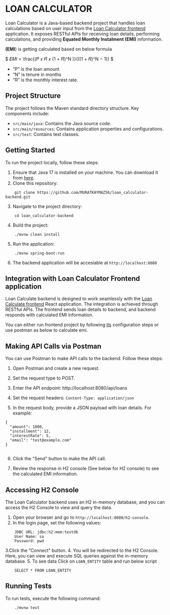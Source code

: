 # LOAN CALCULATOR
Loan Calculator  is a Java-based backend project that handles loan calculations based on user input from the [Loan Calculator  frontend](https://github.com/MURATKAYMAZ56/loan_calculator-frontend) application. It exposes RESTful APIs for receiving loan details, performing calculations, and providing **Equated Monthly Instalment (EMI)** information.

**(EMI**) is getting calculated based on  below formula

$`
                𝐸𝑀𝐼 = \frac{(𝑃 𝑥 𝑅 𝑥 (1 + 𝑅)^N )}{((1 + 𝑅)^N − 1)}
`$

- “P” is the loan amount
- “N” is tenure in months
- “R” is the monthly interest rate.
## Project Structure
The project follows the Maven standard directory structure. Key components include:

- `src/main/java`: Contains the Java source code.
- `src/main/resources`: Contains application properties and configurations.
- `src/test`: Contains test classes.

## Getting Started
To run the project locally, follow these steps:
1. Ensure that Java 17 is installed on your machine. You can download it from [here](https://www.oracle.com/java/technologies/downloads/#java17).
2. Clone this repository:
```
    git clone https://github.com/MURATKAYMAZ56/loan_calculator-backend.git
```
3. Navigate to the project directory:
```
    cd loan_calculator-backend
```
4. Build the project:
```
    ./mvnw clean install
```
5. Run the application:
```
    ./mvnw spring-boot:run
```
6. The backend application will be accesiable at `http://localhost:8080`
## Integration with Loan Calculator Frontend application
Loan Calculate backend  is designed to work seamlessly with the [Loan Calculate frontend](https://github.com/MURATKAYMAZ56/loan_calculator-frontend) React application. The integration is achieved through RESTful APIs. The frontend sends loan details to backend, and backend responds with calculated EMI information.

You can either run frontend project by following [its](https://github.com/MURATKAYMAZ56/loan_calculator-frontend) configuration steps or use postman as below to calculate emi.

## Making API Calls via Postman
You can use Postman to make API calls to the backend. Follow these steps:
1. Open Postman and create a new request.

2. Set the request type to POST.

3. Enter the API endpoint: http://localhost:8080/api/loans

4. Set the request headers:
   `Content-Type: application/json`
5. In the request body, provide a JSON payload with loan details. For example:
```
{
  "amount": 1000,
  "installment": 12,
  "interestRate": 5,
  "email": "test@example.com"
}


```
6. Click the "Send" button to make the API call.

7. Review the response in H2 console (See below for H2 console) to see the calculated EMI information.
## Accessing H2 Console
The Loan Calculator backend uses an H2 in-memory database, and you can access the H2 Console to view and query the data.
1. Open your browser and go to `http://localhost:8080/h2-console`.
2. In the login page, set the following values:
```
    JDBC URL: jdbc:h2:mem:testdb
    User Name: sa
    Password: pwd
```
3.Click the "Connect" button.
4. You will be redirected to the H2 Console. Here, you can view and execute SQL queries against the in-memory database.
5. To see data Click on `LOAN_ENTITY` table and run below script
```
    SELECT * FROM LOAN_ENTITY 
```
## Running Tests
To run tests, execute the following command:
```
    ./mvnw test
```
